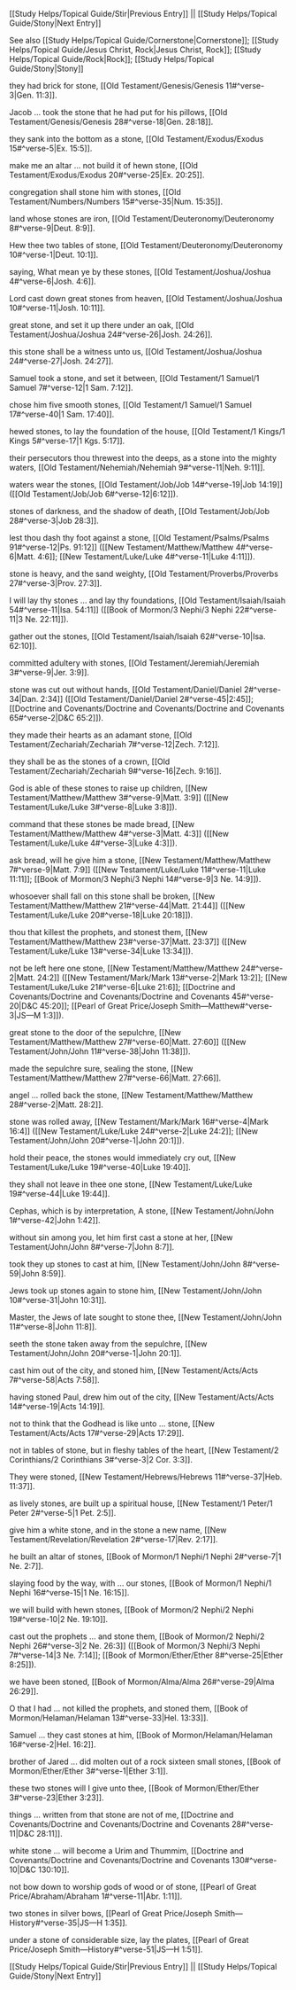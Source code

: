 [[Study Helps/Topical Guide/Stir|Previous Entry]]  ||  [[Study Helps/Topical Guide/Stony|Next Entry]]

 See also [[Study Helps/Topical Guide/Cornerstone|Cornerstone]]; [[Study Helps/Topical Guide/Jesus Christ, Rock|Jesus Christ, Rock]]; [[Study Helps/Topical Guide/Rock|Rock]]; [[Study Helps/Topical Guide/Stony|Stony]]

 they had brick for stone, [[Old Testament/Genesis/Genesis 11#^verse-3|Gen. 11:3]].

 Jacob ... took the stone that he had put for his pillows, [[Old Testament/Genesis/Genesis 28#^verse-18|Gen. 28:18]].

 they sank into the bottom as a stone, [[Old Testament/Exodus/Exodus 15#^verse-5|Ex. 15:5]].

 make me an altar ... not build it of hewn stone, [[Old Testament/Exodus/Exodus 20#^verse-25|Ex. 20:25]].

 congregation shall stone him with stones, [[Old Testament/Numbers/Numbers 15#^verse-35|Num. 15:35]].

 land whose stones are iron, [[Old Testament/Deuteronomy/Deuteronomy 8#^verse-9|Deut. 8:9]].

 Hew thee two tables of stone, [[Old Testament/Deuteronomy/Deuteronomy 10#^verse-1|Deut. 10:1]].

 saying, What mean ye by these stones, [[Old Testament/Joshua/Joshua 4#^verse-6|Josh. 4:6]].

 Lord cast down great stones from heaven, [[Old Testament/Joshua/Joshua 10#^verse-11|Josh. 10:11]].

 great stone, and set it up there under an oak, [[Old Testament/Joshua/Joshua 24#^verse-26|Josh. 24:26]].

 this stone shall be a witness unto us, [[Old Testament/Joshua/Joshua 24#^verse-27|Josh. 24:27]].

 Samuel took a stone, and set it between, [[Old Testament/1 Samuel/1 Samuel 7#^verse-12|1 Sam. 7:12]].

 chose him five smooth stones, [[Old Testament/1 Samuel/1 Samuel 17#^verse-40|1 Sam. 17:40]].

 hewed stones, to lay the foundation of the house, [[Old Testament/1 Kings/1 Kings 5#^verse-17|1 Kgs. 5:17]].

 their persecutors thou threwest into the deeps, as a stone into the mighty waters, [[Old Testament/Nehemiah/Nehemiah 9#^verse-11|Neh. 9:11]].

 waters wear the stones, [[Old Testament/Job/Job 14#^verse-19|Job 14:19]] ([[Old Testament/Job/Job 6#^verse-12|6:12]]).

 stones of darkness, and the shadow of death, [[Old Testament/Job/Job 28#^verse-3|Job 28:3]].

 lest thou dash thy foot against a stone, [[Old Testament/Psalms/Psalms 91#^verse-12|Ps. 91:12]] ([[New Testament/Matthew/Matthew 4#^verse-6|Matt. 4:6]]; [[New Testament/Luke/Luke 4#^verse-11|Luke 4:11]]).

 stone is heavy, and the sand weighty, [[Old Testament/Proverbs/Proverbs 27#^verse-3|Prov. 27:3]].

 I will lay thy stones ... and lay thy foundations, [[Old Testament/Isaiah/Isaiah 54#^verse-11|Isa. 54:11]] ([[Book of Mormon/3 Nephi/3 Nephi 22#^verse-11|3 Ne. 22:11]]).

 gather out the stones, [[Old Testament/Isaiah/Isaiah 62#^verse-10|Isa. 62:10]].

 committed adultery with stones, [[Old Testament/Jeremiah/Jeremiah 3#^verse-9|Jer. 3:9]].

 stone was cut out without hands, [[Old Testament/Daniel/Daniel 2#^verse-34|Dan. 2:34]] ([[Old Testament/Daniel/Daniel 2#^verse-45|2:45]]; [[Doctrine and Covenants/Doctrine and Covenants/Doctrine and Covenants 65#^verse-2|D&C 65:2]]).

 they made their hearts as an adamant stone, [[Old Testament/Zechariah/Zechariah 7#^verse-12|Zech. 7:12]].

 they shall be as the stones of a crown, [[Old Testament/Zechariah/Zechariah 9#^verse-16|Zech. 9:16]].

 God is able of these stones to raise up children, [[New Testament/Matthew/Matthew 3#^verse-9|Matt. 3:9]] ([[New Testament/Luke/Luke 3#^verse-8|Luke 3:8]]).

 command that these stones be made bread, [[New Testament/Matthew/Matthew 4#^verse-3|Matt. 4:3]] ([[New Testament/Luke/Luke 4#^verse-3|Luke 4:3]]).

 ask bread, will he give him a stone, [[New Testament/Matthew/Matthew 7#^verse-9|Matt. 7:9]] ([[New Testament/Luke/Luke 11#^verse-11|Luke 11:11]]; [[Book of Mormon/3 Nephi/3 Nephi 14#^verse-9|3 Ne. 14:9]]).

 whosoever shall fall on this stone shall be broken, [[New Testament/Matthew/Matthew 21#^verse-44|Matt. 21:44]] ([[New Testament/Luke/Luke 20#^verse-18|Luke 20:18]]).

 thou that killest the prophets, and stonest them, [[New Testament/Matthew/Matthew 23#^verse-37|Matt. 23:37]] ([[New Testament/Luke/Luke 13#^verse-34|Luke 13:34]]).

 not be left here one stone, [[New Testament/Matthew/Matthew 24#^verse-2|Matt. 24:2]] ([[New Testament/Mark/Mark 13#^verse-2|Mark 13:2]]; [[New Testament/Luke/Luke 21#^verse-6|Luke 21:6]]; [[Doctrine and Covenants/Doctrine and Covenants/Doctrine and Covenants 45#^verse-20|D&C 45:20]]; [[Pearl of Great Price/Joseph Smith—Matthew#^verse-3|JS—M 1:3]]).

 great stone to the door of the sepulchre, [[New Testament/Matthew/Matthew 27#^verse-60|Matt. 27:60]] ([[New Testament/John/John 11#^verse-38|John 11:38]]).

 made the sepulchre sure, sealing the stone, [[New Testament/Matthew/Matthew 27#^verse-66|Matt. 27:66]].

 angel ... rolled back the stone, [[New Testament/Matthew/Matthew 28#^verse-2|Matt. 28:2]].

 stone was rolled away, [[New Testament/Mark/Mark 16#^verse-4|Mark 16:4]] ([[New Testament/Luke/Luke 24#^verse-2|Luke 24:2]]; [[New Testament/John/John 20#^verse-1|John 20:1]]).

 hold their peace, the stones would immediately cry out, [[New Testament/Luke/Luke 19#^verse-40|Luke 19:40]].

 they shall not leave in thee one stone, [[New Testament/Luke/Luke 19#^verse-44|Luke 19:44]].

 Cephas, which is by interpretation, A stone, [[New Testament/John/John 1#^verse-42|John 1:42]].

 without sin among you, let him first cast a stone at her, [[New Testament/John/John 8#^verse-7|John 8:7]].

 took they up stones to cast at him, [[New Testament/John/John 8#^verse-59|John 8:59]].

 Jews took up stones again to stone him, [[New Testament/John/John 10#^verse-31|John 10:31]].

 Master, the Jews of late sought to stone thee, [[New Testament/John/John 11#^verse-8|John 11:8]].

 seeth the stone taken away from the sepulchre, [[New Testament/John/John 20#^verse-1|John 20:1]].

 cast him out of the city, and stoned him, [[New Testament/Acts/Acts 7#^verse-58|Acts 7:58]].

 having stoned Paul, drew him out of the city, [[New Testament/Acts/Acts 14#^verse-19|Acts 14:19]].

 not to think that the Godhead is like unto ... stone, [[New Testament/Acts/Acts 17#^verse-29|Acts 17:29]].

 not in tables of stone, but in fleshy tables of the heart, [[New Testament/2 Corinthians/2 Corinthians 3#^verse-3|2 Cor. 3:3]].

 They were stoned, [[New Testament/Hebrews/Hebrews 11#^verse-37|Heb. 11:37]].

 as lively stones, are built up a spiritual house, [[New Testament/1 Peter/1 Peter 2#^verse-5|1 Pet. 2:5]].

 give him a white stone, and in the stone a new name, [[New Testament/Revelation/Revelation 2#^verse-17|Rev. 2:17]].

 he built an altar of stones, [[Book of Mormon/1 Nephi/1 Nephi 2#^verse-7|1 Ne. 2:7]].

 slaying food by the way, with ... our stones, [[Book of Mormon/1 Nephi/1 Nephi 16#^verse-15|1 Ne. 16:15]].

 we will build with hewn stones, [[Book of Mormon/2 Nephi/2 Nephi 19#^verse-10|2 Ne. 19:10]].

 cast out the prophets ... and stone them, [[Book of Mormon/2 Nephi/2 Nephi 26#^verse-3|2 Ne. 26:3]] ([[Book of Mormon/3 Nephi/3 Nephi 7#^verse-14|3 Ne. 7:14]]; [[Book of Mormon/Ether/Ether 8#^verse-25|Ether 8:25]]).

 we have been stoned, [[Book of Mormon/Alma/Alma 26#^verse-29|Alma 26:29]].

 O that I had ... not killed the prophets, and stoned them, [[Book of Mormon/Helaman/Helaman 13#^verse-33|Hel. 13:33]].

 Samuel ... they cast stones at him, [[Book of Mormon/Helaman/Helaman 16#^verse-2|Hel. 16:2]].

 brother of Jared ... did molten out of a rock sixteen small stones, [[Book of Mormon/Ether/Ether 3#^verse-1|Ether 3:1]].

 these two stones will I give unto thee, [[Book of Mormon/Ether/Ether 3#^verse-23|Ether 3:23]].

 things ... written from that stone are not of me, [[Doctrine and Covenants/Doctrine and Covenants/Doctrine and Covenants 28#^verse-11|D&C 28:11]].

 white stone ... will become a Urim and Thummim, [[Doctrine and Covenants/Doctrine and Covenants/Doctrine and Covenants 130#^verse-10|D&C 130:10]].

 not bow down to worship gods of wood or of stone, [[Pearl of Great Price/Abraham/Abraham 1#^verse-11|Abr. 1:11]].

 two stones in silver bows, [[Pearl of Great Price/Joseph Smith—History#^verse-35|JS—H 1:35]].

 under a stone of considerable size, lay the plates, [[Pearl of Great Price/Joseph Smith—History#^verse-51|JS—H 1:51]].

[[Study Helps/Topical Guide/Stir|Previous Entry]]  ||  [[Study Helps/Topical Guide/Stony|Next Entry]]